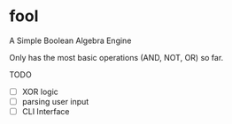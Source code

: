 # fool
A Simple Boolean Algebra Engine

Only has the most basic operations (AND, NOT, OR) so far.

TODO
- [ ] XOR logic
- [ ] parsing user input
- [ ] CLI Interface
